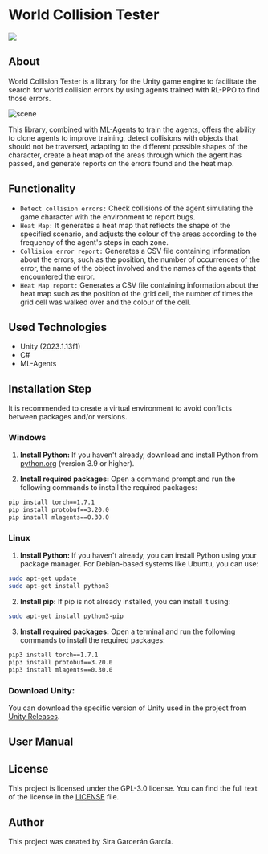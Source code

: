 # World Collision Tester
  <p align="left">
   <img src="https://img.shields.io/badge/STATUS-EN%20DESAROLLO-green">
   </p>
   
## About
World Collision Tester is a library for the Unity game engine to facilitate the search for world collision errors by using agents trained with RL-PPO to find those errors.

![scene](https://github.com/TheLeshuga/WorldCollisionTester/assets/72620125/7c7422b1-8882-47bf-b4d5-e3372a55ccf4)

This library, combined with [ML-Agents](https://github.com/Unity-Technologies/ml-agents) to train the agents, offers the ability to clone agents to improve training, detect collisions with objects that should not be traversed, adapting to the different possible shapes of the character, create a heat map of the areas through which the agent has passed, and generate reports on the errors found and the heat map.

## Functionality 
- ```Detect collision errors:``` Check collisions of the agent simulating the game character with the environment to report bugs.
- ```Heat Map:``` It generates a heat map that reflects the shape of the specified scenario, and adjusts the colour of the areas according to the frequency of the agent's steps in each zone.
- ```Collision error report:``` Generates a CSV file containing information about the errors, such as the position, the number of occurrences of the error, the name of the object involved and the names of the agents that encountered the error.
- ```Heat Map report:``` Generates a CSV file containing information about the heat map such as the position of the grid cell, the number of times the grid cell was walked over and the colour of the cell.

## Used Technologies

- Unity (2023.1.13f1)
- C#
- ML-Agents

## Installation Step
It is recommended to create a virtual environment to avoid conflicts between packages and/or versions. 

### Windows
1. **Install Python:** If you haven't already, download and install Python from [python.org](https://www.python.org/downloads/) (version 3.9 or higher).

2. **Install required packages:** Open a command prompt and run the following commands to install the required packages:

```bash
pip install torch==1.7.1
pip install protobuf==3.20.0
pip install mlagents==0.30.0
```

### Linux

1. **Install Python:** If you haven't already, you can install Python using your package manager. For Debian-based systems like Ubuntu, you can use:

```bash
sudo apt-get update
sudo apt-get install python3
```

2. **Install pip:** If pip is not already installed, you can install it using:

```bash
sudo apt-get install python3-pip
```

3. **Install required packages:** Open a terminal and run the following commands to install the required packages:

```bash
pip3 install torch==1.7.1
pip3 install protobuf==3.20.0
pip3 install mlagents==0.30.0
```

### Download Unity:

You can download the specific version of Unity used in the project from [Unity Releases](https://unity.com/releases/editor/whats-new/2023.1.13).


## User Manual
## License
This project is licensed under the GPL-3.0 license. You can find the full text of the license in the [LICENSE](LICENSE) file.
## Author
This project was created by Sira Garcerán García.
